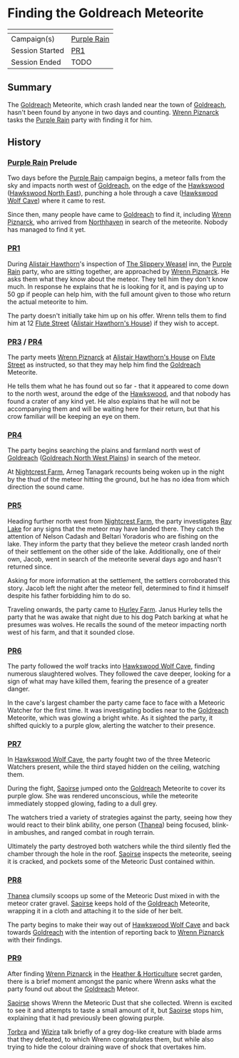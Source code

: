 # Finding the Goldreach Meteorite

| []() | |
| --- | --- |
| Campaign(s) | [Purple Rain](../README.md) |
| Session Started | [PR1](../sessions.md/1.md) |
| Session Ended | TODO |

## Summary

The [Goldreach](../../../astarus/civilisations/kingdom-of-astor/settlements/goldreach/README.md) Meteorite, which crash landed near the town of [Goldreach](../../../astarus/civilisations/kingdom-of-astor/settlements/goldreach/README.md), hasn't been found by anyone in two days and counting. [Wrenn Piznarck](../../../astarus/people/wrenn-piznarck.md) tasks the [Purple Rain](../README.md) party with finding it for him.

## History

### [Purple Rain](../README.md) Prelude

Two days before the [Purple Rain](../README.md) campaign begins, a meteor falls from the sky and impacts north west of [Goldreach](../../../astarus/civilisations/kingdom-of-astor/settlements/goldreach/README.md), on the edge of the [Hawkswood](../../../astarus/places/forests/hawkswood.md) ([Hawkswood North East](../../../astarus/civilisations/kingdom-of-astor/settlements/goldreach/places/hawkswood-north-east.md)), punching a hole through a cave ([Hawkswood Wolf Cave](../../../astarus/civilisations/kingdom-of-astor/settlements/goldreach/places/hawkswood-wolf-cave.md)) where it came to rest.

Since then, many people have came to [Goldreach](../../../astarus/civilisations/kingdom-of-astor/settlements/goldreach/README.md) to find it, including [Wrenn Piznarck](../../../astarus/people/wrenn-piznarck.md), who arrived from [Northhaven](../../../astarus/places/cities/northhaven.md) in search of the meteorite. Nobody has managed to find it yet.

### [PR1](../sessions.md/1.md)

During [Alistair Hawthorn](../../../astarus/people/alistair-hawthorn.md)'s inspection of [The Slippery Weasel](../../../astarus/civilisations/kingdom-of-astor/settlements/goldreach/places/the-slippery-weasel.md) inn, the [Purple Rain](../README.md) party, who are sitting together, are approached by [Wrenn Piznarck](../../../astarus/people/wrenn-piznarck.md). He asks them what they know about the meteor. They tell him they don't know much. In response he explains that he is looking for it, and is paying up to 50 gp if people can help him, with the full amount given to those who return the actual meteorite to him.

The party doesn't initially take him up on his offer. Wrenn tells them to find him at 12 [Flute Street](../../../astarus/civilisations/kingdom-of-astor/settlements/goldreach/places/flute-street.md) ([Alistair Hawthorn's House](../../../astarus/civilisations/kingdom-of-astor/settlements/goldreach/places/alistair-hawthorns-house.md)) if they wish to accept.

### [PR3](../sessions.md/3.md) / [PR4](../sessions.md/4.md)

The party meets [Wrenn Piznarck](../../../astarus/people/wrenn-piznarck.md) at [Alistair Hawthorn's House](../../../astarus/civilisations/kingdom-of-astor/settlements/goldreach/places/alistair-hawthorns-house.md) on [Flute Street](../../../astarus/civilisations/kingdom-of-astor/settlements/goldreach/places/flute-street.md) as instructed, so that they may help him find the [Goldreach](../../../astarus/civilisations/kingdom-of-astor/settlements/goldreach/README.md) Meteorite.

He tells them what he has found out so far - that it appeared to come down to the north west, around the edge of the [Hawkswood](../../../astarus/places/forests/hawkswood.md), and that nobody has found a crater of any kind yet. He also explains that he will not be accompanying them and will be waiting here for their return, but that his crow familiar will be keeping an eye on them.

### [PR4](../sessions.md/4.md)

The party begins searching the plains and farmland north west of [Goldreach](../../../astarus/civilisations/kingdom-of-astor/settlements/goldreach/README.md) ([Goldreach North West Plains](../../../astarus/civilisations/kingdom-of-astor/settlements/goldreach/places/goldreach-north-west-plains.md)) in search of the meteor.

At [Nightcrest Farm](../../../astarus/civilisations/kingdom-of-astor/settlements/goldreach/places/nightcrest-farm.md), Arneg Tanagark recounts being woken up in the night by the thud of the meteor hitting the ground, but he has no idea from which direction the sound came.

### [PR5](../sessions.md/5.md)

Heading further north west from [Nightcrest Farm](../../../astarus/civilisations/kingdom-of-astor/settlements/goldreach/places/nightcrest-farm.md), the party investigates [Ray Lake](../../../astarus/civilisations/kingdom-of-astor/settlements/goldreach/places/ray-lake.md) for any signs that the meteor may have landed there. They catch the attention of Nelson Cadash and Beltari Yoradoris who are fishing on the lake. They inform the party that they believe the meteor crash landed north of their settlement on the other side of the lake. Additionally, one of their own, Jacob, went in search of the meteorite several days ago and hasn't returned since.

Asking for more information at the settlement, the settlers corroborated this story. Jacob left the night after the meteor fell, determined to find it himself despite his father forbidding him to do so.

Traveling onwards, the party came to [Hurley Farm](../../../astarus/civilisations/kingdom-of-astor/settlements/goldreach/places/hurley-farm.md). Janus Hurley tells the party that he was awake that night due to his dog Patch barking at what he presumes was wolves. He recalls the sound of the meteor impacting north west of his farm, and that it sounded close.

### [PR6](../sessions.md/6.md)

The party followed the wolf tracks into [Hawkswood Wolf Cave](../../../astarus/civilisations/kingdom-of-astor/settlements/goldreach/places/hawkswood-wolf-cave.md), finding numerous slaughtered wolves. They followed the cave deeper, looking for a sign of what may have killed them, fearing the presence of a greater danger.

In the cave's largest chamber the party came face to face with a Meteoric Watcher for the first time. It was investigating bodies near to the [Goldreach](../../../astarus/civilisations/kingdom-of-astor/settlements/goldreach/README.md) Meteorite, which was glowing a bright white. As it sighted the party, it shifted quickly to a purple glow, alerting the watcher to their presence.

### [PR7](../sessions.md/7.md)

In [Hawkswood Wolf Cave](../../../astarus/civilisations/kingdom-of-astor/settlements/goldreach/places/hawkswood-wolf-cave.md), the party fought two of the three Meteoric Watchers present, while the third stayed hidden on the ceiling, watching them.

During the fight, [Saoirse](../../../astarus/people/saoirse.md) jumped onto the [Goldreach](../../../astarus/civilisations/kingdom-of-astor/settlements/goldreach/README.md) Meteorite to cover its purple glow. She was rendered unconscious, while the meteorite immediately stopped glowing, fading to a dull grey.

The watchers tried a variety of strategies against the party, seeing how they would react to their blink ability, one person ([Thanea](../../../astarus/people/thanea.md)) being focused, blink-in ambushes, and ranged combat in rough terrain.

Ultimately the party destroyed both watchers while the third silently fled the chamber through the hole in the roof. [Saoirse](../../../astarus/people/saoirse.md) inspects the meteorite, seeing it is cracked, and pockets some of the Meteoric Dust contained within.

### [PR8](../sessions.md/8.md)

[Thanea](../../../astarus/people/thanea.md) clumsily scoops up some of the Meteoric Dust mixed in with the meteor crater gravel. [Saoirse](../../../astarus/people/saoirse.md) keeps hold of the [Goldreach](../../../astarus/civilisations/kingdom-of-astor/settlements/goldreach/README.md) Meteorite, wrapping it in a cloth and attaching it to the side of her belt.

The party begins to make their way out of [Hawkswood Wolf Cave](../../../astarus/civilisations/kingdom-of-astor/settlements/goldreach/places/hawkswood-wolf-cave.md) and back towards [Goldreach](../../../astarus/civilisations/kingdom-of-astor/settlements/goldreach/README.md) with the intention of reporting back to [Wrenn Piznarck](../../../astarus/people/wrenn-piznarck.md) with their findings.

### [PR9](../sessions.md/9.md)

After finding [Wrenn Piznarck](../../../astarus/people/wrenn-piznarck.md) in the [Heather & Horticulture](../../../astarus/civilisations/kingdom-of-astor/settlements/goldreach/places/heather-and-horticulture.md) secret garden, there is a brief moment amongst the panic where Wrenn asks what the party found out about the [Goldreach](../../../astarus/civilisations/kingdom-of-astor/settlements/goldreach/README.md) Meteor.

[Saoirse](../../../astarus/people/saoirse.md) shows Wrenn the Meteoric Dust that she collected. Wrenn is excited to see it and attempts to taste a small amount of it, but [Saoirse](../../../astarus/people/saoirse.md) stops him, explaining that it had previously been glowing purple.

[Torbra](../../../astarus/people/torbra.md) and [Wizira](../../../astarus/people/wizira.md) talk briefly of a grey dog-like creature with blade arms that they defeated, to which Wrenn congratulates them, but while also trying to hide the colour draining wave of shock that overtakes him.
